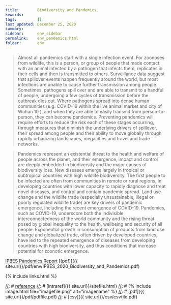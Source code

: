 ```yaml
---
title:        Biodiversity and Pandemics
kewords:              
tags:         []
last_updated: December 25, 2020    
summary:              
sidebar:      env_sidebar
permalink:    env_pandemics.html  
folder:       env 
---    
```


[//]: # (Comments on edit:? )


>Almost all pandemics start with a single infection event.
For zoonoses from wildlife, this is a person, or group of
people that made contact with an animal infected by a pathogen that infects them,
replicates in their cells and then is transmitted to others.
Surveillance data suggest that spillover events happen frequently around the world,
but most infections are unable to cause further transmission among people.
Sometimes, pathogens spill over and are able to transmit to a handful of people,
undergoing a few cycles of transmission before the outbreak dies out.
Where pathogens spread into dense human communities
(e.g. COVID-19 within the live animal market and city of Wuhan 10 ),
and when they are able to easily transmit from person-to-person,
they can become pandemics.
Preventing pandemics will require efforts to reduce the risk each of these stages
occurring, through measures that diminish the underlying drivers of spillover,
their spread among people and their ability to move globally through rapidly
urbanizing landscapes, megacities and travel and trade networks.

>Pandemics represent an existential threat to the health
and welfare of people across the planet, and their
emergence, impact and control are deeply embedded
in biodiversity and the major causes of biodiversity loss.
New diseases emerge largely in tropical or subtropical
countries with high wildlife biodiversity. The first people
to be infected are often from communities in remote
or rural regions, in developing countries with lower
capacity to rapidly diagnose and treat novel diseases,
and control and contain pandemic spread. Land use
change and the wildlife trade (especially unsustainable,
illegal or poorly regulated wildlife trade) are key drivers of
pandemic emergence, including the recent emergence
of COVID-19. Pandemics, such as COVID-19, underscore
both the indivisible interconnectedness of the world
community and the rising threat posed by global
inequality to the health, wellbeing and security of all
people: Exponential growth in consumption of products
from land use change and globalized trade, often
driven by developed countries, have led to the repeated
emergence of diseases from developing countries with
high biodiversity, and thus conditions that increase
potential for zoonotic emergence.


[IPBES Pandemics Report](https://ipbes.net/pandemics)
[(pdf)]({{ site.url}}/pdf/env/IPBES_2020_Biodiversity_and_Pandemics.pdf)


{% include links.html %}

[//]: # [reference](url)
[//]: # [intraref]({{ site.url}}/sitefile.html)
[//]: # {% include image.html file="imagefile.png" alt="imagename"  %}
[//]: # [pdf]({{ site.url}}/pdf/pdffile.pdf)
[//]: # [csv]({{ site.url}}/csv/csvfile.pdf)



